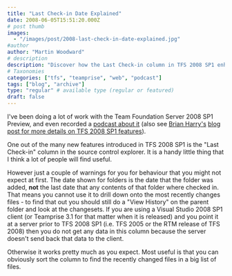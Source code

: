 ```yaml
---
title: "Last Check-in Date Explained"
date: 2008-06-05T15:51:20.000Z
# post thumb
images:
  - "/images/post/2008-last-check-in-date-explained.jpg"
#author
author: "Martin Woodward"
# description
description: "Discover how the Last Check-in column in TFS 2008 SP1 enhances source control management, along with essential usage tips."
# Taxonomies
categories: ["tfs", "teamprise", "web", "podcast"]
tags: ["blog", "archive"]
type: "regular" # available type (regular or featured)
draft: false
---
```

I've been doing a lot of work with the Team Foundation Server 2008 SP1 Preview, and even recorded a [podcast about it](http://www.radiotfs.com/2008/06/03/RadioTFS06TeamFoundationServer2008SP1.aspx) (also see [Brian Harry's](http://blogs.msdn.com/bharry/default.aspx) [blog post for more details on TFS 2008 SP1 features](http://blogs.msdn.com/bharry/archive/2008/04/28/team-foundation-server-2008-sp1.aspx)).  

One out of the many new features introduced in TFS 2008 SP1 is the "Last Check-in" column in the source control explorer. It is a handy little thing that I think a lot of people will find useful.    

However just a couple of warnings for you for behaviour that you might not expect at first.     The date shown for folders is the date that the folder was added, **not** the last date that any contents of that folder where checked in.  That means you cannot use it to drill down onto the most recently changes files - to find that out you should still do a "View History" on the parent folder and look at the changesets.     If you are using a Visual Studio 2008 SP1 client (or Teamprise 3.1 for that matter when it is released) and you point it at a server prior to TFS 2008 SP1 (i.e. TFS 2005 or the RTM release of TFS 2008) then you do not get any data in this column because the server doesn't send back that data to the client.    

Otherwise it works pretty much as you expect.  Most useful is that you can obviously sort the column to find the recently changed files in a big list of files.